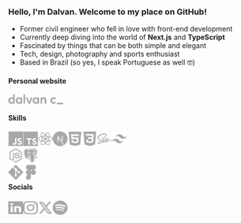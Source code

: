 ### Hello, I'm Dalvan. Welcome to my place on GitHub!

- Former civil engineer who fell in love with front-end development
- Currently deep diving into the world of **Next.js** and **TypeScript**
- Fascinated by things that can be both simple and elegant
- Tech, design, photography and sports enthusiast
- Based in Brazil (so yes, I speak Portuguese as well 🤓)

#### Personal website

<a href="https://dalvanc.com/"><img align="center" alt="dalvan c logo" height="20" title="Dalvan Carvalho's personal website" src="https://github.com/dalvancarvalho/dalvancarvalho/blob/main/icons/dalvanc_.svg"></a>

#### Skills

<div>
  <a href="https://developer.mozilla.org/en-US/docs/Web/JavaScript"><img align="left" alt="JavaScript logo" height="30" width="30" title="JavaScript" src="https://github.com/dalvancarvalho/dalvancarvalho/blob/main/icons/javascript.svg"></a>
  <a href="https://www.typescriptlang.org/"><img align="left" alt="TypeScript logo" height="30" width="30" title="TypeScript" src="https://github.com/dalvancarvalho/dalvancarvalho/blob/main/icons/typescript.svg"></a>
  <a href="https://react.dev/"><img align="left" alt="React logo" height="30" width="30" title="React" src="https://github.com/dalvancarvalho/dalvancarvalho/blob/main/icons/react.svg"></a>
  <a href="https://nextjs.org/"><img align="left" alt="Next.js logo" height="30" width="30" title="Next.js" src="https://github.com/dalvancarvalho/dalvancarvalho/blob/main/icons/nextjs.svg"></a>
  <a href="https://developer.mozilla.org/en-US/docs/Web/HTML"><img align="left" alt="HTML5 logo" height="30" width="30" title="HTML5" src="https://github.com/dalvancarvalho/dalvancarvalho/blob/main/icons/html5.svg"></a>
  <a href="https://developer.mozilla.org/en-US/docs/Web/CSS"><img align="left" alt="CSS3 logo" height="30" width="30" title="CSS3" src="https://github.com/dalvancarvalho/dalvancarvalho/blob/main/icons/css3.svg"></a>
  <a href="https://sass-lang.com/"><img align="left" alt="Sass logo" height="30" width="30" title="Sass" src="https://github.com/dalvancarvalho/dalvancarvalho/blob/main/icons/sass.svg"></a>
  <a href="https://tailwindcss.com/"><img align="left" alt="Tailwind CSS logo" height="30" width="30" title="Tailwind CSS" src="https://github.com/dalvancarvalho/dalvancarvalho/blob/main/icons/tailwindcss.svg"></a>
</div>
<br />
<br />
<div>
  <a href="https://nodejs.org/en"><img align="left" alt="Node.js logo" height="30" width="30" title="Node.js" src="https://github.com/dalvancarvalho/dalvancarvalho/blob/main/icons/nodejs.svg"></a>
  <a href="https://www.postgresql.org/"><img align="left" alt="PostgreSQL logo" height="30" width="30" title="PostgreSQL" src="https://github.com/dalvancarvalho/dalvancarvalho/blob/main/icons/postgresql.svg"></a>
</div>
<br />
<br />
<div>
  <a href="https://git-scm.com/"><img align="left" alt="Git logo" height="30" width="30" title="Git" src="https://github.com/dalvancarvalho/dalvancarvalho/blob/main/icons/git.svg"></a>
  <a href="https://www.figma.com/"><img align="left" alt="Figma logo" height="30" width="30" title="Figma" src="https://github.com/dalvancarvalho/dalvancarvalho/blob/main/icons/figma.svg"></a>
</div>
<br />

#### Socials

<div>
  <a href="https://www.linkedin.com/in/dalvancarvalho/"><img align="left" alt="LinkedIn logo" height="30" width="30" title="LinkedIn" src="https://github.com/dalvancarvalho/dalvancarvalho/blob/main/icons/linkedin.svg"></a>
  <a href="https://www.instagram.com/dalvanc_/"><img align="left" alt="Instagram logo" height="30" width="30" title="Instagram" src="https://github.com/dalvancarvalho/dalvancarvalho/blob/main/icons/instagram.svg"></a>
  <a href="https://twitter.com/theRealZackyV"><img align="left" alt="Twitter logo" height="30" width="30" title="Twitter" src="https://github.com/dalvancarvalho/dalvancarvalho/blob/main/icons/twitter.svg"></a>
  <a href="https://open.spotify.com/user/dalvancarvalho"><img align="left" alt="Spotify logo" height="30" width="30" title="Spotify" src="https://github.com/dalvancarvalho/dalvancarvalho/blob/main/icons/spotify.svg"></a>
</div>
